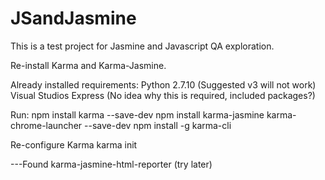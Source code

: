 # JSandJasmine
This is a test project for Jasmine and Javascript QA exploration.



Re-install Karma and Karma-Jasmine.

Already installed requirements:
Python 2.7.10 (Suggested v3 will not work)
Visual Studios Express (No idea why this is required, included packages?)

Run:
npm install karma --save-dev
npm install karma-jasmine karma-chrome-launcher --save-dev
npm install -g karma-cli


Re-configure Karma
karma init


---Found karma-jasmine-html-reporter (try later)
